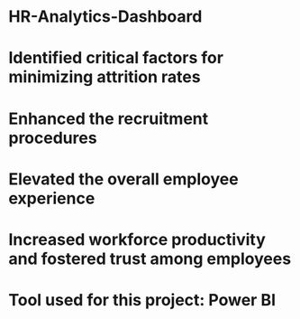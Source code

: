 # HR-Analytics-Dashboard
# Identified critical factors for minimizing attrition rates
# Enhanced the recruitment procedures
# Elevated the overall employee experience
# Increased workforce productivity and fostered trust among employees
# Tool used for this project: Power BI
